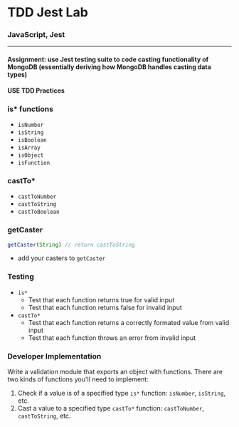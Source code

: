 # TDD Jest Lab 

### JavaScript, Jest

___

#### Assignment: use Jest testing suite to code casting functionality of MongoDB (essentially deriving how MongoDB handles casting data types) 

**USE TDD Practices**

### is* functions

* `isNumber`
* `isString`
* `isBoolean`
* `isArray`
* `isObject`
* `isFunction`

### castTo*

* `castToNumber`
* `castToString`
* `castToBoolean`

### getCaster

```js
getCaster(String) // return castToString
```

* add your casters to `getCaster`

### Testing

* `is*`
    * Test that each function returns true for valid input
    * Test that each function returns false for invalid input
* `castTo*`
    * Test that each function returns a correctly formated value from valid input
    * Test that each function throws an error from invalid input

### Developer Implementation

Write a validation module that exports an object with functions. There are
two kinds of functions you'll need to implement:

1. Check if a value is of a specified type `is*` function:
    `isNumber`, `isString`, etc.
2. Cast a value to a specified type `castTo*` function:
    `castToNumber`, `castToString`, etc.
